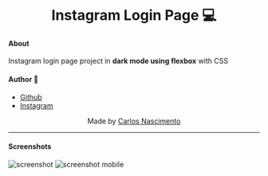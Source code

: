 <h1 align="center"> Instagram Login Page 💻</h1>


#### About

Instagram login page project in __dark mode using flexbox__ with CSS 

#### Author :boy:

- [Github](https://github.com/carloscdf)
- [Instagram](https://instagram.com/byswitzer)



<p align="center">Made by <a href="https://github.com/carloscdf">Carlos Nascimento</a></p>



---

#### Screenshots



<img src="https://raw.githubusercontent.com/carloscdf/Instagram-login/master/img/screenshot.png" alt="screenshot">




<img src="https://raw.githubusercontent.com/carloscdf/Instagram-login/master/img/screenshot_mobile.png" alt="screenshot mobile">
